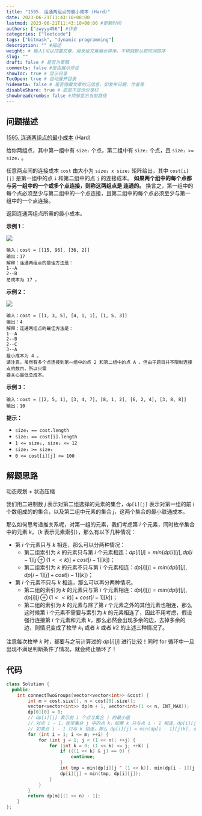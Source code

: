 ```yaml
---
title: "1595. 连通两组点的最小成本 (Hard)"
date: 2023-06-21T11:43:10+08:00
lastmod: 2023-06-21T11:43:10+08:00 #更新时间
authors: ["zwyyy456"] #作者
categories: ["leetcode"]
tags: ["bitmask", "dynamic programming"]
description: "" #描述
weight: # 输入1可以顶置文章，用来给文章展示排序，不填就默认按时间排序
slug: ""
draft: false # 是否为草稿
comments: false #是否展示评论
showToc: true # 显示目录
TocOpen: true # 自动展开目录
hidemeta: false # 是否隐藏文章的元信息，如发布日期、作者等
disableShare: true # 底部不显示分享栏
showbreadcrumbs: false #顶部显示当前路径
---
```

## 问题描述

[1595. 连通两组点的最小成本][link] (Hard)

[link]: https://leetcode.cn/problems/minimum-cost-to-connect-two-groups-of-points/

给你两组点，其中第一组中有 `size₁` 个点，第二组中有 `size₂` 个点，且 `size₁ >= size₂` 。

任意两点间的连接成本 `cost` 由大小为 `size₁ x size₂` 矩阵给出，其中 `cost[i][j]` 是第一组中的点 `i` 
和第二组中的点 `j` 的连接成本。 **如果两个组中的每个点都与另一组中的一个或多个点连接，则称这两组点是
连通的。** 换言之，第一组中的每个点必须至少与第二组中的一个点连接，且第二组中的每个点必须至少与第一
组中的一个点连接。

返回连通两组点所需的最小成本。

**示例 1：**

![](https://pic-upyun.zwyyy456.tech/smms/2023-12-26-065328.jpg)

```
输入：cost = [[15, 96], [36, 2]]
输出：17
解释：连通两组点的最佳方法是：
1--A
2--B
总成本为 17 。

```

**示例 2：**

![](https://pic-upyun.zwyyy456.tech/smms/2023-12-26-065329.jpg)

```
输入：cost = [[1, 3, 5], [4, 1, 1], [1, 5, 3]]
输出：4
解释：连通两组点的最佳方法是：
1--A
2--B
2--C
3--A
最小成本为 4 。
请注意，虽然有多个点连接到第一组中的点 2 和第二组中的点 A ，但由于题目并不限制连接点的数目，所以只需
要关心最低总成本。
```

**示例 3：**

```
输入：cost = [[2, 5, 1], [3, 4, 7], [8, 1, 2], [6, 2, 4], [3, 8, 8]]
输出：10

```

**提示：**

- `size₁ == cost.length`
- `size₂ == cost[i].length`
- `1 <= size₁, size₂ <= 12`
- `size₁ >= size₂`
- `0 <= cost[i][j] <= 100`

## 解题思路

动态规划 + 状态压缩

我们用二进制数 $j$ 表示对第二组选择的元素的集合，`dp[i][j]` 表示对第一组的前 $i$ 个数组成的的集合，以及第二组中元素的集合 $j$，这两个集合的最小联通成本。

那么如何思考递推关系呢，对第一组的元素，我们考虑第 $i$ 个元素，同时枚举集合中的元素 $k$，（$k$ 表示元素索引），那么有以下几种情况：

- 第 $i$ 个元素只与 $k$ 相连，那么可以分两种情况：
    - 第二组索引为 $k$ 的元素只与第 $i$ 个元素相连：$dp[i][j] = min(dp[i][j], dp[i - 1][j\oplus(1 << k)] + cost[i - 1][k])$；
    - 第二组索引为 $k$ 的元素不只与第 $i$ 个元素相连：$dp[i][j] = min(dp[i][j], dp[i - 1][j] + cost[i - 1][k])$；
- 第 $i$ 个元素不只与 $k$ 相连，那么可以再分两种情况。
    - 第二组的索引为 $k$ 的元素只与第 $i$ 个元素相连：$dp[i][j] = min(dp[i][j], dp[i][j\oplus (1 << k)] + cost[i - 1][k])$；
    - 第二组的索引为 $k$ 的元素与除了第 $i$ 个元素之外的其他元素也相连，那么这时候第 $i$ 个元素不需要与索引为 $k$ 的元素相连了，因此不用考虑，假设强行连接第 $i$ 个元素和元素 $k$，那么必然会出现多余的边，去掉多余的边，则情况变成了枚举 $k_1$ 或者 $k$ 或者 $k2$ 的上述三种情况了。

注意每次枚举 $k$ 时，都要与之前计算过的 $dp[i][j]$ 进行比较！同时 for 循环中一旦出现不满足判断条件了情况，就会终止循环了！

## 代码

```cpp
class Solution {
  public:
    int connectTwoGroups(vector<vector<int>> &cost) {
        int m = cost.size(), n = cost[0].size();
        vector<vector<int>> dp(m + 1, vector<int>(1 << n, INT_MAX));
        dp[0][0] = 0;
        // dp[i][j] 表示前 i 个点与集合 j 的最小值
        // 对点 i - 1，枚举集合 j 中的点 k，如果 k 只与点 i - 1 相连，dp[i][j] = dp[i][j\k] + cost[i - 1][k];
        // 如果点 i - 1 只与 k 相连，那么 dp[i][j] = min(dp[i - 1][j\k], dp[i - 1][j]) + cost[i - 1][k]
        for (int i = 1; i <= m; ++i) {
            for (int j = 1; j < (1 << n); ++j) {
                for (int k = 0; (1 << k) <= j; ++k) {
                    if (((1 << k) & j) == 0) {
                        continue;
                    }
                    int tmp = min(dp[i][j ^ (1 << k)], min(dp[i - 1][j ^ (1 << k)], dp[i - 1][j])) + cost[i - 1][k];
                    dp[i][j] = min(tmp, dp[i][j]);
                }
            }
        }
        return dp[m][(1 << n) - 1];
    }
};
```

